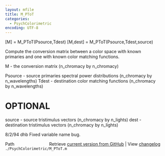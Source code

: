 ```yaml
---
layout: mfile
title: M_PToT
categories:
  - PsychColorimetric
encoding: UTF-8
---
```


[M] = M\_PToT(Psource,Tdest)
[M,dest] = M\_PToT(Psource,Tdest,source)

Compute the conversion matrix between a color
space with known primaries and one with known
color matching functions.

M - the conversion matrix
 (n\_chromacy by n\_chromacy)

Psource - source primaries spectral power distributions
 (n\_chromacy by n\_wavelengths)
Tdest - destination color matching functions
 (n\_chromacy by n\_wavelengths)

# OPTIONAL
source - source tristimulus vectors
 (n\_chromacy by n\_lights)
dest - destination tristimulus vectors
 (n\_chromacy by n\_lights)

8/2/94      dhb     Fixed variable name bug.


<div class="code_header" style="text-align:right;">
  <span style="float:left;">Path&nbsp;&nbsp;</span> <span class="counter">Retrieve <a href=
  "https://raw.github.com/Psychtoolbox-3/Psychtoolbox-3/beta/./PsychColorimetric/M_PToT.m">current version from GitHub</a> | View <a href=
  "https://github.com/Psychtoolbox-3/Psychtoolbox-3/commits/beta/./PsychColorimetric/M_PToT.m">changelog</a></span>
</div>
<div class="code">
  <code>./PsychColorimetric/M_PToT.m</code>
</div>
